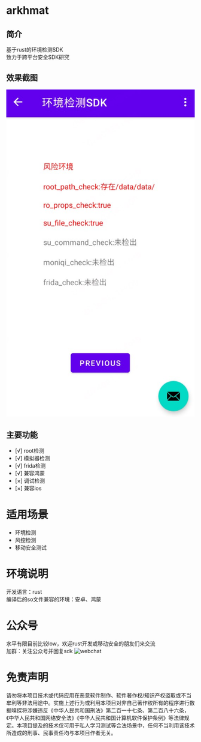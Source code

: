 # arkhmat  
## 简介
基于rust的环境检测SDK  
致力于跨平台安全SDK研究  
## 效果截图
![sdkdemo](https://github.com/sulab999/akhmat/blob/master/img/sdkdemo.jpg)
## 主要功能
- [√] root检测
- [√] 模拟器检测
- [√] frida检测
- [√] 兼容鸿蒙
- [×] 调试检测
- [×] 兼容ios

# 适用场景
- 环境检测
- 风控检测
- 移动安全测试
# 环境说明
开发语言：rust  
编译后的so文件兼容的环境：安卓、鸿蒙
# 公众号
水平有限目前比较low，欢迎rust开发或移动安全的朋友们来交流  
加群：关注公众号并回复sdk
![webchat](https://github.com/sulab999/Taichi/blob/main/webchat.png)  
# 免责声明
请勿将本项目技术或代码应用在恶意软件制作、软件著作权/知识产权盗取或不当牟利等非法用途中。实施上述行为或利用本项目对非自己著作权所有的程序进行数据嗅探将涉嫌违反《中华人民共和国刑法》第二百一十七条、第二百八十六条，《中华人民共和国网络安全法》《中华人民共和国计算机软件保护条例》等法律规定。本项目提及的技术仅可用于私人学习测试等合法场景中，任何不当利用该技术所造成的刑事、民事责任均与本项目作者无关。